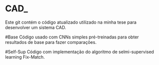 # CAD_
Este git contém o código atualizado utilizado na minha tese para desenvolver um sistema CAD.

#Base
Código usado com CNNs simples pré-treinadas para obter resultados de base para fazer comparações.

#Self-Sup
Código com implementação do algoritmo de selmi-supervised learning Fix-Match. 
